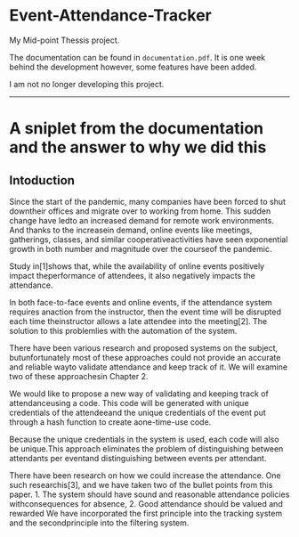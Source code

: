 # Event-Attendance-Tracker

My Mid-point Thessis project.

The documentation can be found in `documentation.pdf`. It is one week behind the development however, some features have been added.

I am not no longer developing this project.

---

# A sniplet from the documentation and the answer to why we did this


## Intoduction

Since  the  start  of  the  pandemic,  many  companies  have  been  forced  to  shut  downtheir offices and migrate over to working from home.  This sudden change have ledto an increased demand for remote work environments.  And thanks to the increasein demand, online events like meetings, gatherings, classes, and similar cooperativeactivities have seen exponential growth in both number and magnitude over the courseof the pandemic.

Study in[1]shows that, while the availability of online events positively impact theperformance of attendees, it also negatively impacts the attendance.

In both face-to-face events and online events, if the attendance system requires anaction  from  the  instructor,  then  the  event  time  will  be  disrupted  each  time  theinstructor allows a late attendee into the meeting[2].  The solution to this problemlies with the automation of the system.

There  have  been  various  research  and  proposed  systems  on  the  subject,   butunfortunately most of these approaches could not provide an accurate and reliable wayto validate attendance and keep track of it. We will examine two of these approachesin Chapter 2.

We would like to propose a new way of validating and keeping track of attendanceusing a code.  This code will be generated with unique credentials of the attendeeand  the  unique  credentials  of  the  event  put  through  a  hash  function  to  create  aone-time-use code.

Because the unique credentials in the system is used, each code will also be unique.This approach eliminates the problem of distinguishing between attendants per eventand distinguishing between events per attendant.

There have been research on how we could increase the attendance. One such researchis[3], and we have taken two of the bullet points from this paper.
	1. The  system  should  have  sound  and  reasonable  attendance  policies  withconsequences for absence,
	2. Good attendance should be valued and rewarded
We  have  incorporated  the  first  principle  into  the  tracking  system  and  the  secondprinciple into the filtering system.

